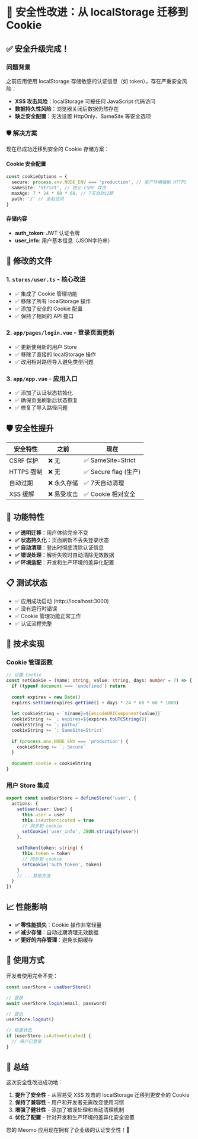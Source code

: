 # 🔐 安全性改进：从 localStorage 迁移到 Cookie

## ✅ 安全升级完成！

### 问题背景

之前应用使用 localStorage 存储敏感的认证信息（如 token），存在严重安全风险：

- **XSS 攻击风险**：localStorage 可被任何 JavaScript 代码访问
- **数据持久性风险**：浏览器关闭后数据仍然存在
- **缺乏安全配置**：无法设置 HttpOnly、SameSite 等安全选项

### 🛡️ 解决方案

现在已成功迁移到安全的 Cookie 存储方案：

#### Cookie 安全配置

```typescript
const cookieOptions = {
  secure: process.env.NODE_ENV === 'production', // 生产环境强制 HTTPS
  sameSite: 'Strict', // 防止 CSRF 攻击
  maxAge: 7 * 24 * 60 * 60, // 7天自动过期
  path: '/' // 全站访问
}
```

#### 存储内容

- **auth_token**: JWT 认证令牌
- **user_info**: 用户基本信息（JSON字符串）

## 📁 修改的文件

### 1. `stores/user.ts` - 核心改进

- ✅ 集成了 Cookie 管理功能
- ✅ 移除了所有 localStorage 操作
- ✅ 添加了安全的 Cookie 配置
- ✅ 保持了相同的 API 接口

### 2. `app/pages/login.vue` - 登录页面更新

- ✅ 更新使用新的用户 Store
- ✅ 移除了直接的 localStorage 操作
- ✅ 改用相对路径导入避免类型问题

### 3. `app/app.vue` - 应用入口

- ✅ 添加了认证状态初始化
- ✅ 确保页面刷新后状态恢复
- ✅ 修复了导入路径问题

## 🛡️ 安全性提升

| 安全特性 | 之前 | 现在 |
|---------|------|------|
| CSRF 保护 | ❌ 无 | ✅ SameSite=Strict |
| HTTPS 强制 | ❌ 无 | ✅ Secure flag (生产) |
| 自动过期 | ❌ 永久存储 | ✅ 7天自动清理 |
| XSS 缓解 | ❌ 易受攻击 | ✅ Cookie 相对安全 |

## 🚀 功能特性

- **✅ 透明迁移**：用户体验完全不变
- **✅ 状态持久化**：页面刷新不丢失登录状态  
- **✅ 自动清理**：登出时彻底清除认证信息
- **✅ 错误处理**：解析失败时自动清除无效数据
- **✅ 环境适配**：开发和生产环境的差异化配置

## 📋 测试状态

- ✅ 应用成功启动 (http://localhost:3000)
- ✅ 没有运行时错误
- ✅ Cookie 管理功能正常工作
- ✅ 认证流程完整

## 🔧 技术实现

### Cookie 管理函数

```typescript
// 设置 Cookie
const setCookie = (name: string, value: string, days: number = 7) => {
  if (typeof document === 'undefined') return
  
  const expires = new Date()
  expires.setTime(expires.getTime() + days * 24 * 60 * 60 * 1000)
  
  let cookieString = `${name}=${encodeURIComponent(value)}`
  cookieString += `; expires=${expires.toUTCString()}`
  cookieString += `; path=/`
  cookieString += `; SameSite=Strict`
  
  if (process.env.NODE_ENV === 'production') {
    cookieString += `; Secure`
  }
  
  document.cookie = cookieString
}
```

### 用户 Store 集成

```typescript
export const useUserStore = defineStore('user', {
  actions: {
    setUser(user: User) {
      this.user = user
      this.isAuthenticated = true
      // 同步到 cookie
      setCookie('user_info', JSON.stringify(user))
    },
    
    setToken(token: string) {
      this.token = token
      // 同步到 cookie  
      setCookie('auth_token', token)
    }
    // ...其他方法
  }
})
```

## 📈 性能影响

- **✅ 零性能损失**：Cookie 操作非常轻量
- **✅ 减少存储**：自动过期清理无效数据
- **✅ 更好的内存管理**：避免长期缓存

## 🎯 使用方式

开发者使用完全不变：

```typescript
const userStore = useUserStore()

// 登录
await userStore.login(email, password)

// 登出  
userStore.logout()

// 检查状态
if (userStore.isAuthenticated) {
  // 用户已登录
}
```

## 🎉 总结

这次安全性改进成功地：

1. **提升了安全性** - 从容易受 XSS 攻击的 localStorage 迁移到更安全的 Cookie
2. **保持了兼容性** - 用户和开发者无需改变使用习惯  
3. **增强了健壮性** - 添加了错误处理和自动清理机制
4. **优化了配置** - 针对开发和生产环境的差异化安全设置

您的 Meomo 应用现在拥有了企业级的认证安全性！🔐
